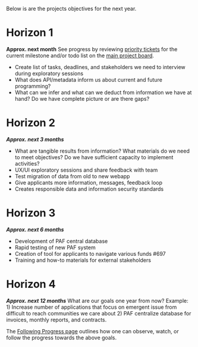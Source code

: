Below is are the projects objectives for the next year.

# Horizon 1
**Approx. next month**
See progress by reviewing [priority tickets](https://github.com/OpenTechFund/opentech.fund/labels/priority) for the current milestone and/or todo list on the [main project board](https://github.com/OpenTechFund/opentech.fund/projects/2). 

* Create list of tasks, deadlines, and stakeholders we need to interview during exploratory sessions
* What does API/metadata inform us about current and future programming?
* What can we infer and what can we deduct from information we have at hand? Do we have complete picture or are there gaps?

# Horizon 2
**_Approx. next 3 months_**

* What are tangible results from information? What materials do we need to meet objectives? Do we have sufficient capacity to implement activities?
* UX/UI exploratory sessions and share feedback with team
* Test migration of data from old to new webapp
* Give applicants more information, messages, feedback loop
* Creates responsible data and information security standards

# Horizon 3
**_Approx. next 6 months_**

* Development of PAF central database
* Rapid testing of new PAF system
* Creation of tool for applicants to navigate various funds #697
* Training and how-to materials for external stakeholders 

# Horizon 4
**_Approx. next 12 months_**
What are our goals one year from now? Example: 1) Increase number of applications that focus on emergent issue from difficult to reach communities we care about  2) PAF centralize database for invoices, monthly reports, and contracts.

The [Following Progress page](https://github.com/OpenTechFund/opentech.fund/wiki/Following-progress) outlines how one can observe, watch, or follow the progress towards the above goals.

